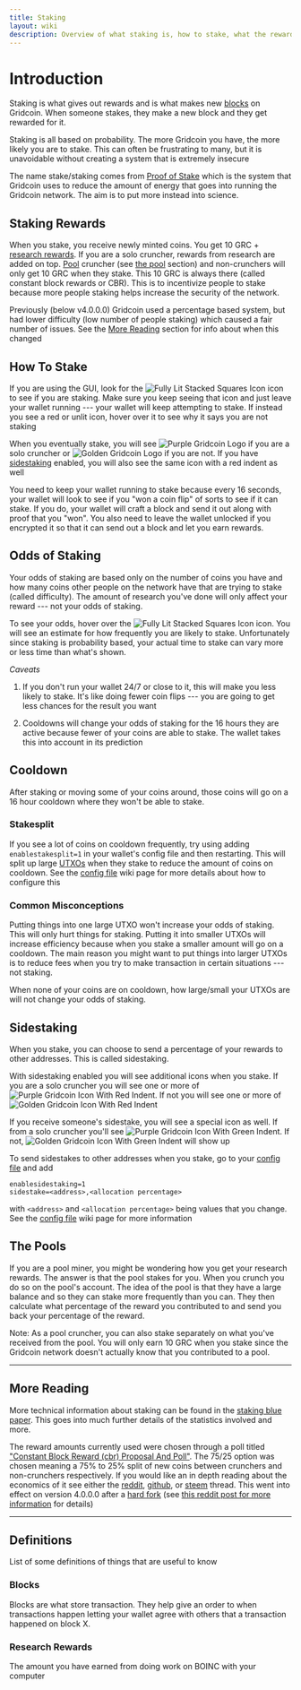```yaml
---
title: Staking
layout: wiki
description: Overview of what staking is, how to stake, what the rewards are, and much more
---
```


# Introduction
Staking is what gives out rewards and is what makes new [blocks](#blocks "wikilink") on Gridcoin.
When someone stakes, they make a new block and they get rewarded for it. 

Staking is all based on probability. The more Gridcoin you have, the more 
likely you are to stake. This can often be frustrating to many, but it is unavoidable
without creating a system that is extremely insecure


The name stake/staking comes from [Proof of Stake](https://www.investopedia.com/terms/p/proof-stake-pos.asp) 
which is the system that Gridcoin uses to reduce the amount of energy that goes 
into running the Gridcoin network. The aim is to put more instead into science.

## Staking Rewards
When you stake, you receive newly minted coins. You 
get 10 GRC + [research rewards](#research-rewards "wikilink"). If you are a solo 
cruncher, rewards from research are added on top. [Pool](pools "wikilink") cruncher (see [the pool](#the-pools "wikilink") section) and non-crunchers 
will only get 10 GRC when they stake. This 10 GRC is always there (called 
constant block rewards or CBR). This is to incentivize people to stake because 
more people staking helps increase the security of the network. 

Previously (below v4.0.0.0) Gridcoin used a percentage based system, 
but had lower difficulty (low number of people staking) which caused
a fair number of issues. See the [More Reading](#more-reading "wikilink") section
for info about when this changed

## How To Stake
If you are using the GUI, look for the ![Fully Lit Stacked Squares Icon](/assets/img/wiki/staking_on.svg)
icon to see if you are staking. Make sure you keep seeing that icon
and just leave your wallet running --- your wallet will keep attempting to stake.
If instead you see a red or unlit icon, hover over it to see why it says you are not staking

When you eventually stake, you will see ![Purple Gridcoin Logo](/assets/img/wiki/tx_por.svg)
if you are a solo cruncher or ![Golden Gridcoin Logo](/assets/img/wiki/tx_pos.svg)
if you are not. If you have [sidestaking](#sidestaking "wikilink") enabled, you
will also see the same icon with a red indent as well

You need to keep your wallet running to stake because every 16 seconds, your wallet 
will look to see if you "won a coin flip" of sorts to see if it can stake. If you do, your 
wallet will craft a block and send it out along with proof that you "won". You
also need to leave the wallet unlocked if you encrypted it so that it can send out 
a block and let you earn rewards. 


## Odds of Staking
Your odds of staking are based only on the number of coins you have and how many coins
other people on the network have that are trying to stake (called difficulty).
The amount of research you've done will only affect your reward --- not your odds
of staking. 

To see your odds, hover over the ![Fully Lit Stacked Squares Icon](/assets/img/wiki/staking_on.svg) icon.
You will see an estimate for how frequently you are likely to stake. Unfortunately
since staking is probability based, your actual time to stake can vary more or less time than what's shown.

*Caveats*

1) If you don't run your wallet 24/7 or close to it, this will make you less likely
to stake. It's like doing fewer coin flips --- you are going to get less 
chances for the result you want

2) Cooldowns will change your odds of staking for the 16 hours they are active because
fewer of your coins are able to stake. The wallet takes this into account in its prediction


## Cooldown

After staking or moving some of your coins around, those coins will go on a 16
hour cooldown where they won't be able to stake.

### Stakesplit
If you see a lot of coins on cooldown frequently, try using adding `enablestakesplit=1`
in your wallet's config file and then restarting. This will split up large [UTXOs](utxos "wikilink")
when they stake to reduce the amount of coins on cooldown. See the 
[config file](config-file "wikilink") wiki page for more details about how to configure this

### Common Misconceptions
Putting things into one large UTXO won't increase your odds
of staking. This will only hurt things for staking. Putting it into smaller UTXOs
will increase efficiency because when you stake a smaller amount will go on a cooldown. 
The main reason you might want to put things into larger UTXOs is to reduce fees when
you try to make transaction in certain situations --- not staking.

When none of your coins are on cooldown, how large/small your UTXOs are will not 
change your odds of staking.


## Sidestaking

When you stake, you can choose to send a percentage of your rewards to other
addresses. This is called sidestaking. 

With sidestaking enabled you will see additional icons when you stake. If you
are a solo cruncher you will see one or more of ![Purple Gridcoin Icon With Red Indent](/assets/img/wiki/tx_por_side_stake_sent.svg).
If not you will see one or more of ![Golden Gridcoin Icon With Red Indent](/assets/img/wiki/tx_pos_side_stake_sent.svg)

If you receive someone's sidestake, you will see a special icon as well. If from a solo cruncher you'll see ![Purple Gridcoin Icon With Green Indent](/assets/img/wiki/tx_por_side_stake_receive.svg). If not, ![Golden Gridcoin Icon With Green Indent](/assets/img/wiki/tx_pos_side_stake_receive.svg) will show up
  
  
  
To send sidestakes to other addresses when you stake, 
go to your [config file](config-file "wikilink") and add 

```
enablesidestaking=1
sidestake=<address>,<allocation percentage>
```
with `<address>` and `<allocation percentage>` being values that you change.
See the [config file](config-file "wikilink") wiki page for more information


## The Pools
If you are a pool miner, you might be wondering how you get your research rewards.
The answer is that the pool stakes for you. When you crunch you do so on the
pool's account.  The idea of the pool is that they have a large balance and so 
they can stake more frequently than you can. They then calculate what percentage 
of the reward you contributed to and send you back your percentage of the reward. 

Note: As a pool cruncher, you can also stake separately on what you've received 
from the pool. You will only earn 10 GRC when you stake since the Gridcoin network 
doesn't actually know that you contributed to a pool.


---
## More Reading
More technical information about staking can be found in the [staking blue paper](/assets/docs/grc-bluepaper-section-1.pdf "sitelink").
This goes into much further details of the statistics involved and more.


The reward amounts currently used were chosen through a poll titled ["Constant Block Reward (cbr) Proposal And Poll"](http://main.gridcoinstats.eu/poll/22c2ee5e0c049ce93acc6f40d0430f6335367da1c3f61c66d211863cb346600d/1/ended:2). 
The 75/25 option was chosen meaning a 75% to 25% split of new coins between crunchers and non-crunchers respectively.
If you would like an in depth reading about the economics of it see either the 
[reddit](https://www.reddit.com/r/gridcoin/comments/8bcrlz/constant_block_reward_cbr_value_proposal_and_poll/), [github](https://github.com/gridcoin-community/economics/issues/1), or [steem](https://steemit.com/gridcoin/@jringo/constant-block-reward-cbr-value-proposal-and-poll) thread. This went into
effect on version 4.0.0.0 after a [hard fork](forks#hard-forks "wikilink") (see [this reddit post for more information](https://www.reddit.com/r/gridcoin/comments/9pgg7m/gridcoin_mandatory_update_4000_released_cbr/) for details)

---
## Definitions

List of some definitions of things that are useful to know

### Blocks
Blocks are what store transaction. They help give an order to when transactions 
happen letting your wallet agree with others that a transaction happened on 
block X. 

### Research Rewards
The amount you have earned from doing work on BOINC with your computer